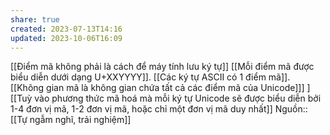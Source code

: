 ```yaml
---
share: true
created: 2023-07-13T14:16
updated: 2023-10-06T16:09
---
```

[[Điểm mã không phải là cách để máy tính lưu ký tự]] 
[[Mỗi điểm mã được biểu diễn dưới dạng U+XXYYYY]]. [[Các ký tự ASCII có 1 điểm mã]]. [[Không gian mã là không gian chứa tất cả các điểm mã của Unicode]]] ] 
[[Tuỳ vào phương thức mã hoá mà mỗi ký tự Unicode sẽ được biểu diễn bởi 1-4 đơn vị mã, 1-2 đơn vị mã, hoặc chỉ một đơn vị mã duy nhất]]
Nguồn:: [[Tự ngẫm nghĩ, trải nghiệm]]
